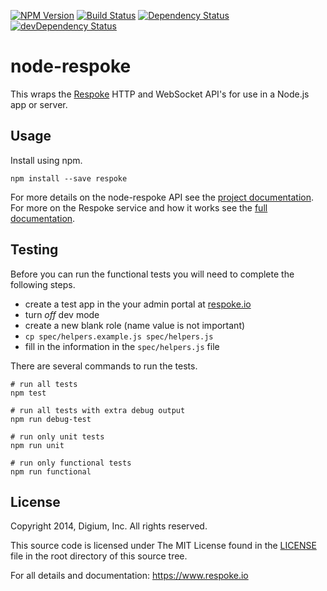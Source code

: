 
[![NPM Version](https://badge.fury.io/js/respoke.svg)](https://badge.fury.io/js/respoke)
[![Build Status](https://travis-ci.org/respoke/node-respoke.svg)](https://travis-ci.org/respoke/node-respoke)
[![Dependency Status](https://david-dm.org/respoke/node-respoke.svg)](https://david-dm.org/respoke/node-respoke)
[![devDependency Status](https://david-dm.org/respoke/node-respoke/dev-status.svg)](https://david-dm.org/respoke/node-respoke#info=devDependencies)

# node-respoke

This wraps the [Respoke][respoke] HTTP and WebSocket API's for use in a Node.js
app or server.

[respoke]: https://respoke.io "respoke.io"

## Usage

Install using npm.

    npm install --save respoke

For more details on the node-respoke API see the
[project documentation][node-respoke]. For more on the Respoke service and how
it works see the [full documentation][respoke-docs].

[node-respoke]: https://respoke.github.io/node-respoke "node-respoke documentation"
[respoke-docs]: https://docs.respoke.io "full respoke documentation"

## Testing

Before you can run the functional tests you will need to complete the following
steps.

- create a test app in the your admin portal at [respoke.io][respoke]
- turn *off* dev mode
- create a new blank role (name value is not important)
- `cp spec/helpers.example.js spec/helpers.js`
- fill in the information in the `spec/helpers.js` file

There are several commands to run the tests.

    # run all tests
    npm test

    # run all tests with extra debug output
    npm run debug-test

    # run only unit tests
    npm run unit

    # run only functional tests
    npm run functional

## License

Copyright 2014, Digium, Inc.
All rights reserved.

This source code is licensed under The MIT License found in the
[LICENSE](LICENSE) file in the root directory of this source tree.

For all details and documentation:  https://www.respoke.io

